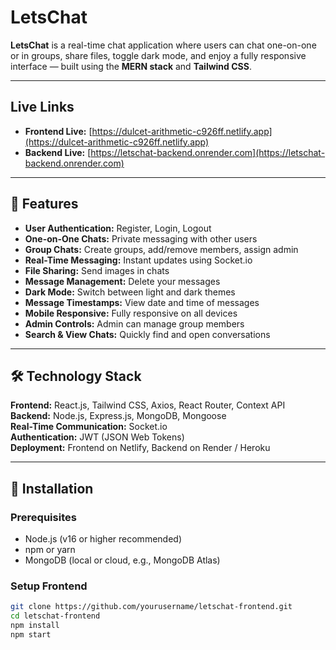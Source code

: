 # LetsChat

**LetsChat** is a real-time chat application where users can chat one-on-one or in groups, share files, toggle dark mode, and enjoy a fully responsive interface — built using the **MERN stack** and **Tailwind CSS**.

---

## Live Links

- **Frontend Live:** [https://dulcet-arithmetic-c926ff.netlify.app](https://dulcet-arithmetic-c926ff.netlify.app)  
- **Backend Live:** [https://letschat-backend.onrender.com](https://letschat-backend.onrender.com)


---

## 🌟 Features

- **User Authentication:** Register, Login, Logout  
- **One-on-One Chats:** Private messaging with other users  
- **Group Chats:** Create groups, add/remove members, assign admin  
- **Real-Time Messaging:** Instant updates using Socket.io  
- **File Sharing:** Send images in chats  
- **Message Management:** Delete your messages  
- **Dark Mode:** Switch between light and dark themes  
- **Message Timestamps:** View date and time of messages  
- **Mobile Responsive:** Fully responsive on all devices  
- **Admin Controls:** Admin can manage group members  
- **Search & View Chats:** Quickly find and open conversations  

---

## 🛠️ Technology Stack

**Frontend:** React.js, Tailwind CSS, Axios, React Router, Context API  
**Backend:** Node.js, Express.js, MongoDB, Mongoose  
**Real-Time Communication:** Socket.io  
**Authentication:** JWT (JSON Web Tokens)  
**Deployment:** Frontend on Netlify, Backend on Render / Heroku  

---

## 🚀 Installation

### Prerequisites
- Node.js (v16 or higher recommended)  
- npm or yarn  
- MongoDB (local or cloud, e.g., MongoDB Atlas)  

### Setup Frontend
```bash
git clone https://github.com/yourusername/letschat-frontend.git
cd letschat-frontend
npm install
npm start


